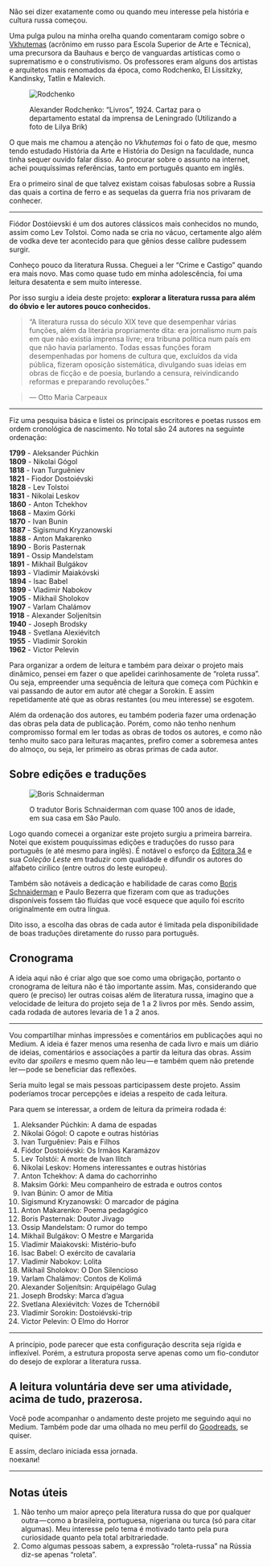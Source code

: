 Não sei dizer exatamente como ou quando meu interesse pela história e cultura russa começou.

Uma pulga pulou na minha orelha quando comentaram comigo sobre o [Vkhutemas](https://pt.wikipedia.org/wiki/Vkhutemas)
(acrônimo em russo para Escola Superior de Arte e Técnica), uma precursora da
Bauhaus e berço de vanguardas artísticas como o suprematismo e o construtivismo.
Os professores eram alguns dos artistas e arquitetos mais renomados da época,
como Rodchenko, El Lissitzky, Kandinsky, Tatlin e Malevich.

<figure class="img-full">
  <img src="http://fryemuseum.org/images/exhibition_images/Rodchenko_Books-460.jpg" alt="Rodchenko">
  <p class="caption">Alexander Rodchenko: “Livros”, 1924. Cartaz para o departamento estatal da imprensa de Leningrado (Utilizando a foto de Lilya Brik)</p>
</figure>

O que mais me chamou a atenção no *Vkhutemas* foi o fato de que, mesmo tendo
estudado História da Arte e História do Design na faculdade, nunca tinha sequer
ouvido falar disso. Ao procurar sobre o assunto na internet, achei pouquíssimas
referências, tanto em português quanto em inglês.

Era o primeiro sinal de que talvez existam coisas fabulosas sobre a Russia das
quais a cortina de ferro e as sequelas da guerra fria nos privaram de conhecer.

---

Fiódor Dostóievski é um dos autores clássicos mais conhecidos no mundo, assim como Lev Tolstoi. Como nada se cria no vácuo, certamente algo além de vodka deve ter acontecido para que gênios desse calibre pudessem surgir.

Conheço pouco da literatura Russa. Cheguei a ler “Crime e Castigo” quando era mais novo. Mas como quase tudo em minha adolescência, foi uma leitura desatenta e sem muito interesse.

Por isso surgiu a ideia deste projeto: **explorar a literatura russa para além do óbvio e ler autores pouco conhecidos.**

>“A literatura russa do século XIX teve que desempenhar várias funções, além da literária propriamente dita: era jornalismo num país em que não existia imprensa livre; era tribuna política num país em que não havia parlamento. Todas essas funções foram desempenhadas por homens de cultura que, excluídos da vida pública, fizeram oposição sistemática, divulgando suas ideias em obras de ficção e de poesia, burlando a censura, reivindicando reformas e preparando revoluções.”  

> — Otto Maria Carpeaux

---

Fiz uma pesquisa básica e listei os principais escritores e poetas russos em ordem cronológica de nascimento. No total são 24 autores na seguinte ordenação:

**1799** - Aleksander Púchkin   
**1809** - Nikolai Gógol    
**1818** - Ivan Turguêniev     
**1821** - Fiodor Dostoiévski   
**1828** - Lev Tolstoi    
**1831** - Nikolai Leskov   
**1860** - Anton Tchekhov   
**1868** - Maxim Górki    
**1870** - Ivan Bunin   
**1887** - Sigismund Kryzanowski    
**1888** - Anton Makarenko    
**1890** - Boris Pasternak    
**1891** - Ossip Mandelstam   
**1891** - Mikhail Bulgákov   
**1893** - Vladimir Maiakóvski    
**1894** - Isac Babel   
**1899** - Vladimir Nabokov   
**1905** - Mikhail Sholokov   
**1907** - Varlam Chalámov    
**1918** - Alexander Soljenítsin    
**1940** - Joseph Brodsky   
**1948** - Svetlana Alexiévitch   
**1955** - Vladimir Sorokin   
**1962** - Victor Pelevin   

Para organizar a ordem de leitura e também para deixar o projeto mais dinâmico, pensei em fazer o que apelidei carinhosamente de “roleta russa”. Ou seja, empreender uma sequência de leitura que começa com Púchkin e vai passando de autor em autor até chegar a Sorokin. E assim repetidamente até que as obras restantes (ou meu interesse) se esgotem.

Além da ordenação dos autores, eu também poderia fazer uma ordenação das obras pela data de publicação. Porém, como não tenho nenhum compromisso formal em ler todas as obras de todos os autores, e como não tenho muito saco para leituras maçantes, prefiro comer a sobremesa antes do almoço, ou seja, ler primeiro as obras primas de cada autor.

## Sobre edições e traduções

<figure class="img-half">
  <img src="http://zh.rbsdirect.com.br/imagesrc/19238745.jpg?w=640" alt="Boris Schnaiderman">
  <p class="caption">O tradutor Boris Schnaiderman com quase 100 anos de idade, em sua casa em São Paulo.</p>
</figure>

Logo quando comecei a organizar este projeto surgiu a primeira barreira. Notei que existem pouquíssimas edições e traduções do russo para português (e até mesmo para inglês). É notável o esforço da [Editora 34](http://www.editora34.com.br) e sua *Coleção Leste* em traduzir com qualidade e difundir os autores do alfabeto cirílico (entre outros do leste europeu).

Também são notáveis a dedicação e habilidade de caras como [Boris Schnaiderman](http://www1.folha.uol.com.br/ilustrissima/2016/06/1782772-a-trajetoria-unica-de-boris-schnaiderman.shtml) e Paulo Bezerra que fizeram com que as traduções disponíveis fossem tão fluídas que você esquece que aquilo foi escrito originalmente em outra língua.

Dito isso, a escolha das obras de cada autor é limitada pela disponibilidade de boas traduções diretamente do russo para português.

## Cronograma

A ideia aqui não é criar algo que soe como uma obrigação, portanto o cronograma de leitura não é tão importante assim. Mas, considerando que quero (e preciso) ler outras coisas além de literatura russa, imagino que a velocidade de leitura do projeto seja de 1 a 2 livros por mês. Sendo assim, cada rodada de autores levaria de 1 a 2 anos.

---

Vou compartilhar minhas impressões e comentários em publicações aqui no Medium. A ideia é fazer menos uma resenha de cada livro e mais um diário de ideias, comentários e associações a partir da leitura das obras. Assim evito dar *spoilers* e mesmo quem não leu — e também quem não pretende ler — pode se beneficiar das reflexões.

Seria muito legal se mais pessoas participassem deste projeto. Assim poderíamos trocar percepções e ideias a respeito de cada leitura.

Para quem se interessar, a ordem de leitura da primeira rodada é:

1. Aleksander Púchkin: A dama de espadas    
2. Nikolai Gógol: O capote e outras histórias
3. Ivan Turguêniev: Pais e Filhos
4. Fiódor Dostoiévski: Os Irmãos Karamázov
5. Lev Tolstói: A morte de Ivan Ilitch
6. Nikolai Leskov: Homens interessantes e outras histórias
7. Anton Tchekhov: A dama do cachorrinho
8. Maksim Górki: Meu companheiro de estrada e outros contos
9. Ivan Búnin: O amor de Mítia
10. Sigismund Kryzanowski: O marcador de página
11. Anton Makarenko: Poema pedagógico
12. Boris Pasternak: Doutor Jivago
13. Ossip Mandelstam: O rumor do tempo
14. Mikhail Bulgákov: O Mestre e Margarida
15. Vladimir Maiakovski: Mistério-bufo
16. Isac Babel: O exército de cavalaria
17. Vladimir Nabokov: Lolita
18. Mikhail Sholokov: O Don Silencioso
19. Varlam Chalámov: Contos de Kolimá
20. Alexander Soljenítsin: Arquipélago Gulag
21. Joseph Brodsky: Marca d’agua
22. Svetlana Alexiévitch: Vozes de Tchernóbil
23. Vladimir Sorokin: Dostoiévski-trip
24. Victor Pelevin: O Elmo do Horror

---

A princípio, pode parecer que esta configuração descrita seja rígida e inflexível. Porém, a estrutura proposta serve apenas como um fio-condutor do desejo de explorar a literatura russa.

## A leitura voluntária deve ser uma atividade, acima de tudo, prazerosa.

Você pode acompanhar o andamento deste projeto me seguindo aqui no Medium. Também pode dar uma olhada no meu perfil do [Goodreads](https://www.goodreads.com/user/show/34775188-elder-martins), se quiser.

E assim, declaro iniciada essa jornada.   
поехали!

---

## Notas úteis

1. Não tenho um maior apreço pela literatura russa do que por qualquer outra — como a brasileira, portuguesa, nigeriana ou turca (só para citar algumas). Meu interesse pelo tema é motivado tanto pela pura curiosidade quanto pela total arbitrariedade.
2. Como algumas pessoas sabem, a expressão “roleta-russa” na Rússia diz-se apenas “roleta”.
